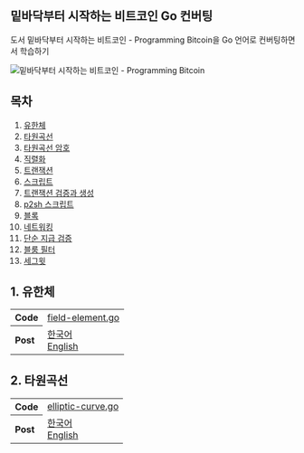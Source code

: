 ## 밑바닥부터 시작하는 비트코인 Go 컨버팅

도서 밑바닥부터 시작하는 비트코인 - Programming Bitcoin을 Go 언어로 컨버팅하면서 학습하기

![밑바닥부터 시작하는 비트코인 - Programming Bitcoin](https://image.aladin.co.kr/product/21431/49/cover500/k422636996_1.jpg)

## 목차

1. [유한체](#1-유한체)
2. [타원곡선](#2-타원곡선)
3. [타원곡선 암호](#3-타원곡선-암호)
4. [직렬화](#4-직렬화)
5. [트랜잭션](#5-트랜잭션)
6. [스크립트](#6-스크립트)
7. [트랜잭션 검증과 생성](#7-트랜잭션-검증과-생성)
8. [p2sh 스크립트](#8-p2sh-스크립트)
9. [블록](#9-블록)
10. [네트워킹](#10-네트워킹)
11. [단순 지급 검증](#11-단순-지급-검증)
12. [블룸 필터](#12-블룸-필터)
13. [세그윗](#13-세그윗)

## 1. 유한체

<table>
  <tbody>
    <tr>
      <th align="left">Code</th>
      <td><a href="https://github.com/JayChae/programming-bitcoin-go/blob/main/chapter1-finite-field/field-element.go">field-element.go</a></td>
    </tr>
    <tr>
      <th align="left">Post</th>
      <td><a href="https://jaychae.github.io/programming-bitcoin-go/chapter1-finite-field/index.html">한국어</a>
      <br/>
      <a href="https://jaychae.github.io/programming-bitcoin-go/chapter1-finite-field/en.html">English</a>
      </td>
    </tr>
  </tbody>
  </table>

## 2. 타원곡선

<table>
  <tbody>
    <tr>
      <th align="left">Code</th>
      <td><a href="https://github.com/JayChae/programming-bitcoin-go/blob/main/chapter2-elliptic-curve/elliptic-curve.go">elliptic-curve.go</a></td>
    </tr>
    <tr>
      <th align="left">Post</th>
      <td><a href="https://jaychae.github.io/programming-bitcoin-go/chapter2-elliptic-curve/index.html">한국어</a>
      <br/>
      <a href="https://jaychae.github.io/programming-bitcoin-go/chapter2-elliptic-curve/en.html">English</a>
      </td>
    </tr>
  </tbody>
  </table>
